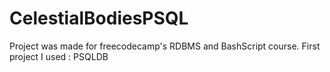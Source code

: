 # CelestialBodiesPSQL

Project was made for freecodecamp's RDBMS and BashScript course. First project 
I used : PSQLDB 
